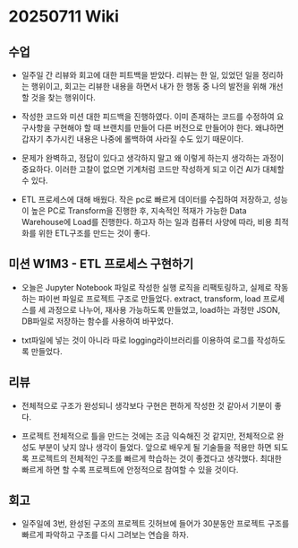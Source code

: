 # 20250711 Wiki

## 수업

- 일주일 간 리뷰와 회고에 대한 피트백을 받았다. 리뷰는 한 일, 있었던 일을 정리하는 행위이고, 회고는 리뷰한 내용을 하면서 내가 한 행동 중 나의 발전을 위해 개선할 것을 찾는 행위이다.

- 작성한 코드와 미션 대한 피드백을 진행하였다. 이미 존재하는 코드를 수정하여 요구사항을 구현해야 할 때 브랜치를 만들어 다른 버전으로 만들어야 한다. 왜냐하면 갑자기 추가시킨 내용은 나중에 롤백하여 사라질 수도 있기 때문이다.

- 문제가 완벽하고, 정답이 있다고 생각하지 말고 왜 이렇게 하는지 생각하는 과정이 중요하다. 이러한 고찰이 없으면 기계처럼 코드만 작성하게 되고 이건 AI가 대체할 수 있다.

- ETL 프로세스에 대해 배웠다. 작은 pc로 빠르게 데이터를 수집하여 저장하고, 성능이 높은 PC로 Transform을 진행한 후, 지속적인 적재가 가능한 Data Warehouse에 Load를 진행한다. 하고자 하는 일과 컴퓨터 사양에 따라, 비용 최적화를 위한 ETL구조를 만드는 것이 좋다.

## 미션 W1M3 - ETL 프로세스 구현하기

- 오늘은 Jupyter Notebook 파일로 작성한 실행 로직을 리팩토링하고, 실제로 작동하는 파이썬 파일로 프로젝트 구조로 만들었다. extract, transform, load 프로세스를 세 과정으로 나누어, 재사용 가능하도록 만들었고, load하는 과정만 JSON, DB파일로 저장하는 함수를 사용하여 바꾸었다.

- txt파일에 넣는 것이 아니라 따로 logging라이브러리를 이용하여 로그를 작성하도록 만들었다.

## 리뷰

- 전체적으로 구조가 완성되니 생각보다 구현은 편하게 작성한 것 같아서 기분이 좋다.

- 프로젝트 전체적으로 틀을 만드는 것에는 조금 익숙해진 것 같지만, 전체적으로 완성도 부분이 낮지 않나 생각이 들었다. 앞으로 배우게 될 기술들을 적용만 하면 되도록 프로젝트의 전체적인 구조를 빠르게 학습하는 것이 좋겠다고 생각했다. 최대한 빠르게 하면 할 수록 프로젝트에 안정적으로 참여할 수 있을 것이다.

## 회고

- 일주일에 3번, 완성된 구조의 프로젝트 깃허브에 들어가 30분동안 프로젝트 구조를 빠르게 파악하고 구조를 다시 그려보는 연습을 하자.